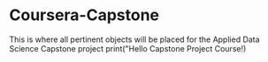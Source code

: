 # Coursera-Capstone
This is where all pertinent objects will be placed for the Applied Data Science Capstone project
print("Hello Capstone Project Course!)
